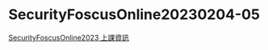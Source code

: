 # SecurityFoscusOnline20230204-05

[SecurityFoscusOnline2023 上課資訊](https://github.com/MyFirstSecurity2020/SecurityFoscusOnline2023/blob/main/2023020405.md)
